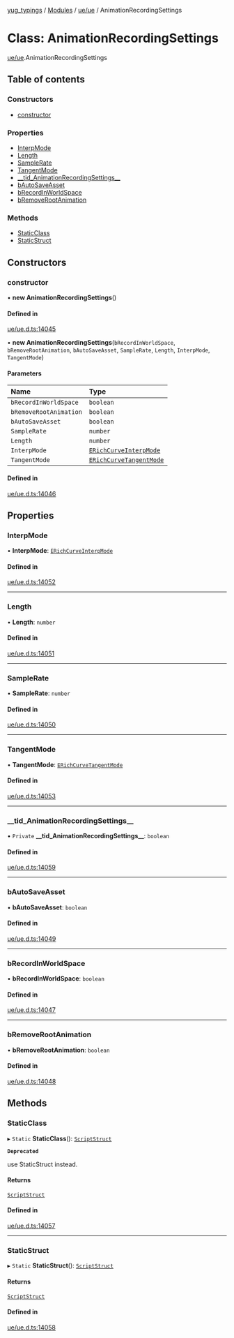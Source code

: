 [yug_typings](../README.md) / [Modules](../modules.md) / [ue/ue](../modules/ue_ue.md) / AnimationRecordingSettings

# Class: AnimationRecordingSettings

[ue/ue](../modules/ue_ue.md).AnimationRecordingSettings

## Table of contents

### Constructors

- [constructor](ue_ue.AnimationRecordingSettings.md#constructor)

### Properties

- [InterpMode](ue_ue.AnimationRecordingSettings.md#interpmode)
- [Length](ue_ue.AnimationRecordingSettings.md#length)
- [SampleRate](ue_ue.AnimationRecordingSettings.md#samplerate)
- [TangentMode](ue_ue.AnimationRecordingSettings.md#tangentmode)
- [\_\_tid\_AnimationRecordingSettings\_\_](ue_ue.AnimationRecordingSettings.md#__tid_animationrecordingsettings__)
- [bAutoSaveAsset](ue_ue.AnimationRecordingSettings.md#bautosaveasset)
- [bRecordInWorldSpace](ue_ue.AnimationRecordingSettings.md#brecordinworldspace)
- [bRemoveRootAnimation](ue_ue.AnimationRecordingSettings.md#bremoverootanimation)

### Methods

- [StaticClass](ue_ue.AnimationRecordingSettings.md#staticclass)
- [StaticStruct](ue_ue.AnimationRecordingSettings.md#staticstruct)

## Constructors

### constructor

• **new AnimationRecordingSettings**()

#### Defined in

[ue/ue.d.ts:14045](https://github.com/YugMetaverse/yug_typings/blob/25cad34/ue/ue.d.ts#L14045)

• **new AnimationRecordingSettings**(`bRecordInWorldSpace`, `bRemoveRootAnimation`, `bAutoSaveAsset`, `SampleRate`, `Length`, `InterpMode`, `TangentMode`)

#### Parameters

| Name | Type |
| :------ | :------ |
| `bRecordInWorldSpace` | `boolean` |
| `bRemoveRootAnimation` | `boolean` |
| `bAutoSaveAsset` | `boolean` |
| `SampleRate` | `number` |
| `Length` | `number` |
| `InterpMode` | [`ERichCurveInterpMode`](../enums/ue_ue.ERichCurveInterpMode.md) |
| `TangentMode` | [`ERichCurveTangentMode`](../enums/ue_ue.ERichCurveTangentMode.md) |

#### Defined in

[ue/ue.d.ts:14046](https://github.com/YugMetaverse/yug_typings/blob/25cad34/ue/ue.d.ts#L14046)

## Properties

### InterpMode

• **InterpMode**: [`ERichCurveInterpMode`](../enums/ue_ue.ERichCurveInterpMode.md)

#### Defined in

[ue/ue.d.ts:14052](https://github.com/YugMetaverse/yug_typings/blob/25cad34/ue/ue.d.ts#L14052)

___

### Length

• **Length**: `number`

#### Defined in

[ue/ue.d.ts:14051](https://github.com/YugMetaverse/yug_typings/blob/25cad34/ue/ue.d.ts#L14051)

___

### SampleRate

• **SampleRate**: `number`

#### Defined in

[ue/ue.d.ts:14050](https://github.com/YugMetaverse/yug_typings/blob/25cad34/ue/ue.d.ts#L14050)

___

### TangentMode

• **TangentMode**: [`ERichCurveTangentMode`](../enums/ue_ue.ERichCurveTangentMode.md)

#### Defined in

[ue/ue.d.ts:14053](https://github.com/YugMetaverse/yug_typings/blob/25cad34/ue/ue.d.ts#L14053)

___

### \_\_tid\_AnimationRecordingSettings\_\_

• `Private` **\_\_tid\_AnimationRecordingSettings\_\_**: `boolean`

#### Defined in

[ue/ue.d.ts:14059](https://github.com/YugMetaverse/yug_typings/blob/25cad34/ue/ue.d.ts#L14059)

___

### bAutoSaveAsset

• **bAutoSaveAsset**: `boolean`

#### Defined in

[ue/ue.d.ts:14049](https://github.com/YugMetaverse/yug_typings/blob/25cad34/ue/ue.d.ts#L14049)

___

### bRecordInWorldSpace

• **bRecordInWorldSpace**: `boolean`

#### Defined in

[ue/ue.d.ts:14047](https://github.com/YugMetaverse/yug_typings/blob/25cad34/ue/ue.d.ts#L14047)

___

### bRemoveRootAnimation

• **bRemoveRootAnimation**: `boolean`

#### Defined in

[ue/ue.d.ts:14048](https://github.com/YugMetaverse/yug_typings/blob/25cad34/ue/ue.d.ts#L14048)

## Methods

### StaticClass

▸ `Static` **StaticClass**(): [`ScriptStruct`](ue_ue.ScriptStruct.md)

**`Deprecated`**

use StaticStruct instead.

#### Returns

[`ScriptStruct`](ue_ue.ScriptStruct.md)

#### Defined in

[ue/ue.d.ts:14057](https://github.com/YugMetaverse/yug_typings/blob/25cad34/ue/ue.d.ts#L14057)

___

### StaticStruct

▸ `Static` **StaticStruct**(): [`ScriptStruct`](ue_ue.ScriptStruct.md)

#### Returns

[`ScriptStruct`](ue_ue.ScriptStruct.md)

#### Defined in

[ue/ue.d.ts:14058](https://github.com/YugMetaverse/yug_typings/blob/25cad34/ue/ue.d.ts#L14058)
